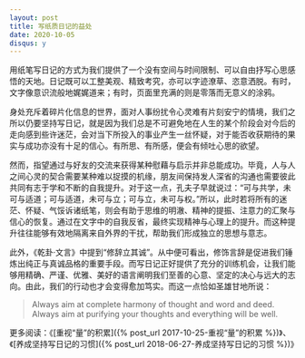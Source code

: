 ```yaml
---
layout: post
title: 写纸质日记的益处
date: 2020-10-05
disqus: y
---
```


用纸笔写日记的方式为我们提供了一个没有空间与时间限制、可以自由抒写心思感悟的天地。日记既可以工整美观、精致考究，亦可以字迹潦草、恣意洒脱。有时，文字像意识流般地娓娓道来；有时，页面里充满的则是零落而无意义的涂鸦。

身处充斥着碎片化信息的世界，面对人事纷扰令心灵难有片刻安宁的情境，我们之所以仍要坚持写日记，就是因为我们总是不可避免地在人生的某个阶段会对今后的走向感到些许迷茫，会对当下所投入的事业产生一丝怀疑，对于能否收获期待的果实与成功亦没有十足的信心。有所思、有所感，便会有倾吐心思的欲望。

然而，指望通过与好友的交流来获得某种慰藉与启示并非总能成功。毕竟，人与人之间心灵的契合需要某种难以捉摸的机缘，朋友间保持发人深省的沟通也需要彼此共同有志于学和不断的自我提升。对于这一点，孔夫子早就说过：“可与共学，未可与适道；可与适道，未可与立；可与立，未可与权。”所以，此时若将所有的迷茫、怀疑、气馁诉诸纸笔，则会有助于思维的明澈、精神的提振、注意力的汇聚与信心的恢复。通过在文字中的自我反省，最终实现精神与心理上的提升。而这种提升往往能够有效地隔离来自外界的干扰，帮助我们形成独立的思想与意志。

此外，《乾卦·文言》中提到“修辞立其诚”。从中便可看出，修饰言辞是促进我们锤炼出纯正与真诚品格的重要手段。而写日记正好提供了充分的训练机会，让我们能够用精确、严谨、优雅、美好的语言阐明我们至善的心意、坚定的决心与远大的志向。由此，我们的行动也才会变得愈加笃实。而这一点恰如圣雄甘地所说：

> Always aim at complete harmony of thought and word and deed. Always aim at purifying your thoughts and everything will be well.

更多阅读：《[重视“量”的积累]({% post_url 2017-10-25-重视“量”的积累 %})》、《[养成坚持写日记的习惯]({% post_url 2018-06-27-养成坚持写日记的习惯 %})》
